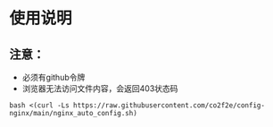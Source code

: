 # 使用说明
## 注意：
* 必须有github令牌
* 浏览器无法访问文件内容，会返回403状态码
```shell
bash <(curl -Ls https://raw.githubusercontent.com/co2f2e/config-nginx/main/nginx_auto_config.sh)
```
